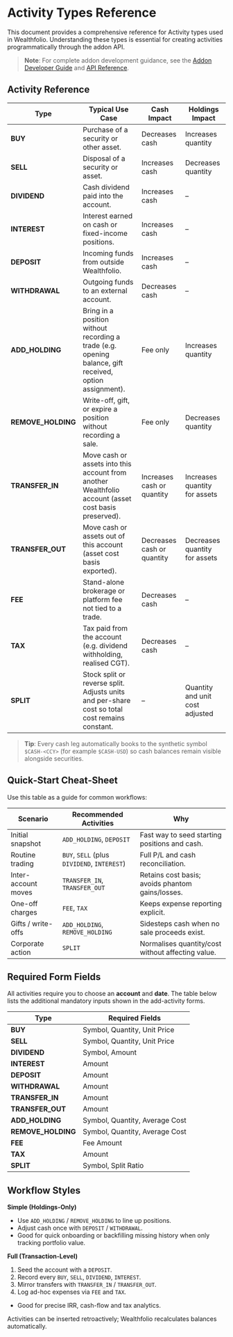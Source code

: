 # Activity Types Reference

This document provides a comprehensive reference for Activity types used in Wealthfolio. Understanding these types is essential for creating activities programmatically through the addon API.

> **Note**: For complete addon development guidance, see the [Addon Developer Guide](addon-developer-guide.md) and [API Reference](addon-api-reference.md).

## Activity Reference

| Type | Typical Use Case | Cash Impact | Holdings Impact |
|------|-----------------|-------------|-----------------|
| **BUY** | Purchase of a security or other asset. | Decreases cash | Increases quantity |
| **SELL** | Disposal of a security or asset. | Increases cash | Decreases quantity |
| **DIVIDEND** | Cash dividend paid into the account. | Increases cash | – |
| **INTEREST** | Interest earned on cash or fixed-income positions. | Increases cash | – |
| **DEPOSIT** | Incoming funds from outside Wealthfolio. | Increases cash | – |
| **WITHDRAWAL** | Outgoing funds to an external account. | Decreases cash | – |
| **ADD_HOLDING** | Bring in a position without recording a trade (e.g. opening balance, gift received, option assignment). | Fee only | Increases quantity |
| **REMOVE_HOLDING** | Write-off, gift, or expire a position without recording a sale. | Fee only | Decreases quantity |
| **TRANSFER_IN** | Move cash or assets into this account from another Wealthfolio account (asset cost basis preserved). | Increases cash or quantity | Increases quantity for assets |
| **TRANSFER_OUT** | Move cash or assets out of this account (asset cost basis exported). | Decreases cash or quantity | Decreases quantity for assets |
| **FEE** | Stand-alone brokerage or platform fee not tied to a trade. | Decreases cash | – |
| **TAX** | Tax paid from the account (e.g. dividend withholding, realised CGT). | Decreases cash | – |
| **SPLIT** | Stock split or reverse split. Adjusts units and per-share cost so total cost remains constant. | – | Quantity and unit cost adjusted |

> **Tip**: Every cash leg automatically books to the synthetic symbol
> `$CASH-<CCY>` (for example `$CASH-USD`) so cash balances remain visible
> alongside securities.

## Quick‑Start Cheat‑Sheet

Use this table as a guide for common workflows:

| Scenario | Recommended Activities | Why |
|----------|-----------------------|-----|
| Initial snapshot | `ADD_HOLDING`, `DEPOSIT` | Fast way to seed starting positions and cash. |
| Routine trading | `BUY`, `SELL` (plus `DIVIDEND`, `INTEREST`) | Full P/L and cash reconciliation. |
| Inter-account moves | `TRANSFER_IN`, `TRANSFER_OUT` | Retains cost basis; avoids phantom gains/losses. |
| One-off charges | `FEE`, `TAX` | Keeps expense reporting explicit. |
| Gifts / write-offs | `ADD_HOLDING`, `REMOVE_HOLDING` | Sidesteps cash when no sale proceeds exist. |
| Corporate action | `SPLIT` | Normalises quantity/cost without affecting value. |


## Required Form Fields

All activities require you to choose an **account** and **date**. The table below lists the additional mandatory inputs shown in the add-activity forms.

| Type | Required Fields |
|------|----------------|
| **BUY** | Symbol, Quantity, Unit Price |
| **SELL** | Symbol, Quantity, Unit Price |
| **DIVIDEND** | Symbol, Amount |
| **INTEREST** | Amount |
| **DEPOSIT** | Amount |
| **WITHDRAWAL** | Amount |
| **TRANSFER_IN** | Amount |
| **TRANSFER_OUT** | Amount |
| **ADD_HOLDING** | Symbol, Quantity, Average Cost |
| **REMOVE_HOLDING** | Symbol, Quantity, Average Cost |
| **FEE** | Fee Amount |
| **TAX** | Amount |
| **SPLIT** | Symbol, Split Ratio |

## Workflow Styles

**Simple (Holdings-Only)**
- Use `ADD_HOLDING` / `REMOVE_HOLDING` to line up positions.
- Adjust cash once with `DEPOSIT` / `WITHDRAWAL`.
- Good for quick onboarding or backfilling missing history when only tracking portfolio value.

**Full (Transaction-Level)**
1. Seed the account with a `DEPOSIT`.
2. Record every `BUY`, `SELL`, `DIVIDEND`, `INTEREST`.
3. Mirror transfers with `TRANSFER_IN` / `TRANSFER_OUT`.
4. Log ad-hoc expenses via `FEE` and `TAX`.
- Good for precise IRR, cash-flow and tax analytics.

Activities can be inserted retroactively; Wealthfolio recalculates balances automatically.
